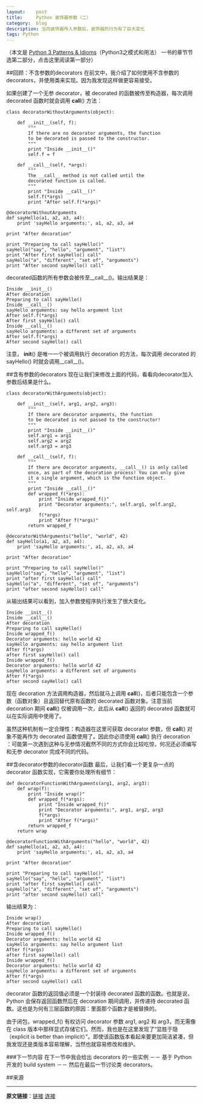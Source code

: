 ```yaml
---
layout:    post
title:     Python 装饰器参数（二）
category:  blog
description: 当向装饰器传入参数后，装饰器的行为有了巨大变化
tags: Python
---
```


（本文是 [Python 3 Patterns & Idioms](http://www.artima.com/weblogs/viewpost.jsp?thread=239183)（Python3之模式和用法） 一书的章节节选第二部分，点击这里阅读第一部分）


##回顾：不含参数的decorators
在前文中，我介绍了如何使用不含参数的 decorators，并使用类来实现。因为我发现这样做更容易接受。

如果创建了一个无参 decorator，被 decorated 的函数被传至构造器，每次调用 decorated 函数时就会调用 __call__() 方法：

	class decoratorWithoutArguments(object):
	
    	def __init__(self, f):
        	"""
        	If there are no decorator arguments, the function
        	to be decorated is passed to the constructor.
	        """
    	    print "Inside __init__()"
        	self.f = f

	    def __call__(self, *args):
    	    """
        	The __call__ method is not called until the
        	decorated function is called.
	        """
    	    print "Inside __call__()"
        	self.f(*args)
        	print "After self.f(*args)"

	@decoratorWithoutArguments
	def sayHello(a1, a2, a3, a4):
    	print 'sayHello arguments:', a1, a2, a3, a4

	print "After decoration"

	print "Preparing to call sayHello()"
	sayHello("say", "hello", "argument", "list")
	print "After first sayHello() call"
	sayHello("a", "different", "set of", "arguments")
	print "After second sayHello() call"

decorated函数的所有参数会被传至__call__()。输出结果是：

	Inside __init__()
	After decoration
	Preparing to call sayHello()
	Inside __call__()
	sayHello arguments: say hello argument list
	After self.f(*args)
	After first sayHello() call
	Inside __call__()
	sayHello arguments: a different set of arguments
	After self.f(*args)
	After second sayHello() call

注意， __init__() 是唯一一个被调用执行 decoration 的方法，每次调用 decorated 的 sayHello() 时就会调用__call__()。


##含有参数的decorators
现在让我们来修改上面的代码，看看向decorator加入参数后结果是什么。

	class decoratorWithArguments(object):
 
    	def __init__(self, arg1, arg2, arg3):
        	"""
    	    If there are decorator arguments, the function
	        to be decorated is not passed to the constructor!
        	"""
        	print "Inside __init__()"
        	self.arg1 = arg1
        	self.arg2 = arg2
        	self.arg3 = arg3
 
	    def __call__(self, f):
    	    """
        	If there are decorator arguments, __call__() is only called
       		once, as part of the decoration process! You can only give
        	it a single argument, which is the function object.
	        """      
		   	print "Inside __call__()"    
    	    def wrapped_f(*args):
        	    print "Inside wrapped_f()"
            	print "Decorator arguments:", self.arg1, self.arg2, self.arg3
            	f(*args)
            	print "After f(*args)"
	        return wrapped_f

	@decoratorWithArguments("hello", "world", 42)
	def sayHello(a1, a2, a3, a4):
    	print 'sayHello arguments:', a1, a2, a3, a4

	print "After decoration"

	print "Preparing to call sayHello()"
	sayHello("say", "hello", "argument", "list")
	print "after first sayHello() call"
	sayHello("a", "different", "set of", "arguments")
	print "after second sayHello() call"

从输出结果可以看到，加入参数使程序执行发生了很大变化。

	Inside __init__()
	Inside __call__()
	After decoration
	Preparing to call sayHello()
	Inside wrapped_f()
	Decorator arguments: hello world 42
	sayHello arguments: say hello argument list
	After f(*args)
	after first sayHello() call
	Inside wrapped_f()
	Decorator arguments: hello world 42
	sayHello arguments: a different set of arguments
	After f(*args)
	after second sayHello() call

现在 decoration 方法调用构造器，然后就马上调用 __call__()，后者只能包含一个参数（函数对象）且返回替代原有函数的 decorated 函数对象。注意当前 decoration 期间 __call__() 仅被调用一次，此后从 __call__() 返回的 decorated 函数就可以在实际调用中使用了。

虽然这种机制有一定合理性：构造器在这里可获取 decorator 参数，但 __call__() 对象不能再作为 decorated 函数使用了。因此你必须使用 __call__() 执行 decoration ：可能第一次遇到这种与无参情况截然不同的方式你会比较吃惊，何况还必须编写和无参 decorator 完成不同的代码。

##含decorator参数的decorator函数
最后，让我们看一个更复杂一点的 decorator 函数实现，它需要你处理所有细节：

	def decoratorFunctionWithArguments(arg1, arg2, arg3):
    	def wrap(f):
        	print "Inside wrap()"
        	def wrapped_f(*args):
            	print "Inside wrapped_f()"
            	print "Decorator arguments:", arg1, arg2, arg3
            	f(*args)
            	print "After f(*args)"
        	return wrapped_f
	    return wrap
 
	@decoratorFunctionWithArguments("hello", "world", 42)
	def sayHello(a1, a2, a3, a4):
    	print 'sayHello arguments:', a1, a2, a3, a4
 
	print "After decoration"
	
	print "Preparing to call sayHello()"
	sayHello("say", "hello", "argument", "list")
	print "after first sayHello() call"
	sayHello("a", "different", "set of", "arguments")
	print "after second sayHello() call"

输出结果为：

	Inside wrap()
	After decoration
	Preparing to call sayHello()
	Inside wrapped_f()
	Decorator arguments: hello world 42
	sayHello arguments: say hello argument list
	After f(*args)
	after first sayHello() call
	Inside wrapped_f()
	Decorator arguments: hello world 42
	sayHello arguments: a different set of arguments
	After f(*args)
	after second sayHello() call

decorator 函数的返回值必须是一个封装待 decorated 函数的函数。也就是说，Python 会保存返回函数然后在 decoration 期间调用，并传递待 decorated 函数。这也是为何有三层函数的原因：里面那个函数才是被替换的。

由于闭包，wrapped_f() 有权访问 decorator 参数 arg1, arg2 和 arg3，而无需像在 class 版本中那样显式存储它们。然而，我也是在这里发现了“显胜于隐（explicit is better than implicit）”。即使该函数版本看起来要更加简洁紧凑，但我发现还是类版本容易理解，当然也就容易修改和维护。

###下一节内容
在下一节中我会给出 decorators 的一些实例 －－ 基于 Python 开发的 build system －－ 然后在最后一节讨论类 decorators。

##来源

---

**原文链接**：[链接](http://www.artima.com/weblogs/viewpost.jsp?thread=240845)
[连接](http://blog.csdn.net/beckel/article/details/3945147)
